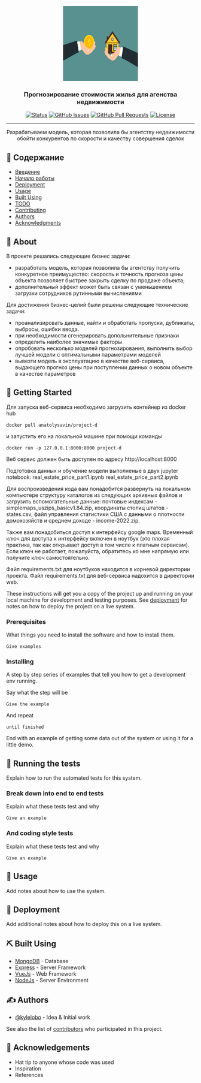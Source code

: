 <p align="center">
  <a href="https://github.com/avsavin/project-d" rel="noopener">
 <img width=200px height=200px src="buy-6971881_1280.jpg" alt="Project logo"></a>
</p>

<h3 align="center">Прогнозирование стоимости жилья для агенства недвижимости</h3>

<div align="center">

[![Status](https://img.shields.io/badge/status-active-success.svg)](https://github.com/avsavin/project-d/releases)
[![GitHub Issues](https://img.shields.io/github/issues/kylelobo/The-Documentation-Compendium.svg)](https://github.com/avsavin/project-d/issues)
[![GitHub Pull Requests](https://img.shields.io/github/issues-pr/kylelobo/The-Documentation-Compendium.svg)](https://github.com/avsavin/project-d/pulls)
[![License](https://img.shields.io/badge/license-MIT-blue.svg)](https://github.com/avsavin/project-d/blob/main/LICENSE)

</div>

---

<p align="center"> Разрабатываем модель, которая позволила бы агентству
недвижимости обойти конкурентов по скорости и качеству совершения
сделок
    <br> 
</p>

## 📝 Содержание

- [Введение](#about)
- [Начало работы](#getting_started)
- [Deployment](#deployment)
- [Usage](#usage)
- [Built Using](#built_using)
- [TODO](../TODO.md)
- [Contributing](../CONTRIBUTING.md)
- [Authors](#authors)
- [Acknowledgments](#acknowledgement)

## 🧐 About <a name = "about"></a>
В проекте решались следующие бизнес задачи:

- разработать модель, которая позволила бы агентству получить конкуретное преимущество: скорость и точность прогноза цены объекта позволяет быстрее закрыть сделку по продаже объекта;
- дополнительный эффект может быть связан с уменьшением загрузки сотрудников рутинными вычислениями

Для достижения бизнес-целий были решены следующие технические задачи:

- проанализировать данные, найти и обработать пропуски, дубликаты, выбросы, ошибки ввода.
- при необходимости сгенерировать допольнительные признаки
- определить наиболее значимые факторы
- опробовать несколько моделей прогнозирования, выполнить выбор лучшей модели с оптимальными параметрами моделей
- вывезти модель в эксплуатацию в качестве веб-сервиса, выдающего прогноз цены при поступлении данных о новом объекте в качестве параметров


## 🏁 Getting Started <a name = "getting_started"></a>

Для запуска веб-сервиса необходимо загрузить контейнер из docker hub
```
docker pull anatolysavin/project-d
```
и запустить его на локальной машине при помощи команды
```
docker run -p 127.0.0.1:8000:8000 project-d
```
Веб сервис должен быть доступен по адресу http://localhost:8000

Подготовка данных и обучение модели выполненые в двух jupyter notebook:
real_estate_price_part1.ipynb
real_estate_price_part2.ipynb

Для воспроизведения кода вам понадобится развернуть на локальном компьютере структуру каталогов из следующих архивных файлов и загрузить вспомогательные данные:
почтовые индексам - simplemaps_uszips_basicv1.84.zip, 
координаты столиц штатов - states.csv, 
файл управления статистики США c данными о плотности домохозяйств и среднем доходе - income-2022.zip. 

Также вам понадобиться доступ к интерфейсу google maps. Временный ключ для доступа к интерфейсу включен в ноутбук (это плохая практика, так как открывает доступ в том числе к платным сервисам). Если ключ не работает, пожалуйста, обратитесь ко мне напрямую или получите ключ самостоятельно.

Файл requirements.txt для ноутбуков находится в корневой директории проекта.
Файл requirements.txt для веб-сервиса надохится в директории web.

These instructions will get you a copy of the project up and running on your local machine for development and testing purposes. See [deployment](#deployment) for notes on how to deploy the project on a live system.

### Prerequisites

What things you need to install the software and how to install them.

```
Give examples
```

### Installing

A step by step series of examples that tell you how to get a development env running.

Say what the step will be

```
Give the example
```

And repeat

```
until finished
```

End with an example of getting some data out of the system or using it for a little demo.

## 🔧 Running the tests <a name = "tests"></a>

Explain how to run the automated tests for this system.

### Break down into end to end tests

Explain what these tests test and why

```
Give an example
```

### And coding style tests

Explain what these tests test and why

```
Give an example
```

## 🎈 Usage <a name="usage"></a>

Add notes about how to use the system.

## 🚀 Deployment <a name = "deployment"></a>

Add additional notes about how to deploy this on a live system.

## ⛏️ Built Using <a name = "built_using"></a>

- [MongoDB](https://www.mongodb.com/) - Database
- [Express](https://expressjs.com/) - Server Framework
- [VueJs](https://vuejs.org/) - Web Framework
- [NodeJs](https://nodejs.org/en/) - Server Environment

## ✍️ Authors <a name = "authors"></a>

- [@kylelobo](https://github.com/kylelobo) - Idea & Initial work

See also the list of [contributors](https://github.com/kylelobo/The-Documentation-Compendium/contributors) who participated in this project.

## 🎉 Acknowledgements <a name = "acknowledgement"></a>

- Hat tip to anyone whose code was used
- Inspiration
- References
